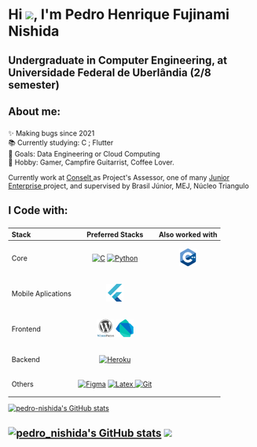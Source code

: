 <h1 align="left">Hi <img src="https://raw.githubusercontent.com/kaueMarques/kaueMarques/master/hi.gif" height="30px">, I'm Pedro Henrique Fujinami Nishida</h1>

<h2 align="left">Undergraduate in Computer Engineering, at Universidade Federal de Uberlândia (2/8 semester)</h2>

###

<h2 align="left">About me:</h2>

###

<p align="left">✨ Making bugs since 2021 <br>📚 Currently studying: C ; Flutter<br>🎯 Goals: Data Engineering or Cloud Computing<br> 🎲 Hobby: Gamer, Campfire Guitarrist, Coffee Lover.</p>
<p align="left"> Currently work at <a href="https://www.instagram.com/conselt/"> Conselt </a> as Project's Assessor, one of many 
<a href="https://www.juniorenterprises.org/"> Junior Enterprise </a> project, and supervised by Brasil Júnior, MEJ, Núcleo Triangulo </p>

###

<h2 align="left">I Code with: </h2>

###

| Stack | Preferred Stacks | Also worked with |
| :--- | :----: | :---: |
| Core | <p align="center"> <a href="https://devdocs.io/c//" target="_blank" rel="noreferrer"><img src="https://upload.wikimedia.org/wikipedia/commons/1/18/C_Programming_Language.svg" width="36" height="36" alt="C" /></a> <a href="https://www.python.org/" target="_blank" rel="noreferrer"><img src="https://raw.githubusercontent.com/danielcranney/readme-generator/main/public/icons/skills/python-colored.svg" width="36" height="36" alt="Python" /></a> </p> | <p align="center">  <a href="https://devdocs.io/cpp//" target="_blank" rel="noreferrer"><img src="https://raw.githubusercontent.com/devicons/devicon/master/icons/cplusplus/cplusplus-original.svg" width="36" height="36" alt="C++" /></a> </p> | <--  -->
| Mobile Aplications | <p align="center"> <a href="https://flutter.dev/" target="_blank" rel="noreferrer"><img src="https://raw.githubusercontent.com/devicons/devicon/master/icons/flutter/flutter-original.svg" width="36" height="36" alt="Flutter" /></a> <p align="center"> </p> | <p align="center">  </p> | <--  -->
| Frontend | <p align="center"> <a href="https://wordpress.org/" target="_blank" rel="noreferrer"><img src="https://raw.githubusercontent.com/devicons/devicon/master/icons/wordpress/wordpress-original.svg" width="36" height="36" alt="NodeJS" /></a> <a href="https://dart.dev/" target="_blank" rel="noreferrer"><img src="https://raw.githubusercontent.com/devicons/devicon/master/icons/dart/dart-original.svg" width="36" height="36" alt="Flutter" /></a> </p>
| Backend  | <p align="center"> <a href="https://www.heroku.com/" target="_blank" rel="noreferrer"><img src="https://raw.githubusercontent.com/danielcranney/readme-generator/main/public/icons/skills/heroku-colored.svg" width="36" height="36" alt="Heroku" /></a>  </p> | <p align="center"> | <-- Railway tRPC -->
| Others | <p align="center"> <a href="https://www.figma.com/" target="_blank" rel="noreferrer"><img src="https://raw.githubusercontent.com/danielcranney/readme-generator/main/public/icons/skills/figma-colored.svg" width="36" height="36" alt="Figma" /></a> <a href="https://www.overleaf.com/"><img src="https://user-images.githubusercontent.com/104805099/217689389-8424fca4-5470-454f-8733-93db9321f25d.png" width="36" height="36" alt="Latex" /> <a href=""><img src="https://user-images.githubusercontent.com/104805099/217689056-e32191dd-a9b3-40e1-9a03-42b58149b963.png" width="36" height="36" alt="Git" /></p> | <p align="center"> </p> | <-- Docker Kubernetes -->

<a href="http://www.github.com/pedro-nishida"><img src="https://github-readme-stats.vercel.app/api/top-langs/?username=pedro-nishida&layout=compact&show_icons=true&hide=&count_private=true&title_color=0891b2&text_color=ffffff&icon_color=0891b2&bg_color=1c1917&hide_border=true&show_icons=true" alt="pedro-nishida's GitHub stats" width="450"/></a>
  
<h2><h2>


<p align="justify">
<a href="http://www.github.com/pedro-nishida"><img src="https://github-readme-stats.vercel.app/api?username=pedro-nishida&show_icons=true&hide=&count_private=true&title_color=0891b2&text_color=ffffff&icon_color=0891b2&bg_color=1c1917&hide_border=true&show_icons=true" alt="pedro_nishida's GitHub stats" width="400"></a>
<a href="http://www.github.com/pedro-nishida"><img src="https://github-readme-streak-stats.herokuapp.com/?user=pedro-nishida&stroke=ffffff&background=1c1917&ring=0891b2&fire=0891b2&currStreakNum=ffffff&currStreakLabel=0891b2&sideNums=ffffff&sideLabels=ffffff&dates=ffffff&hide_border=true" width="440"/></a>
</p>
